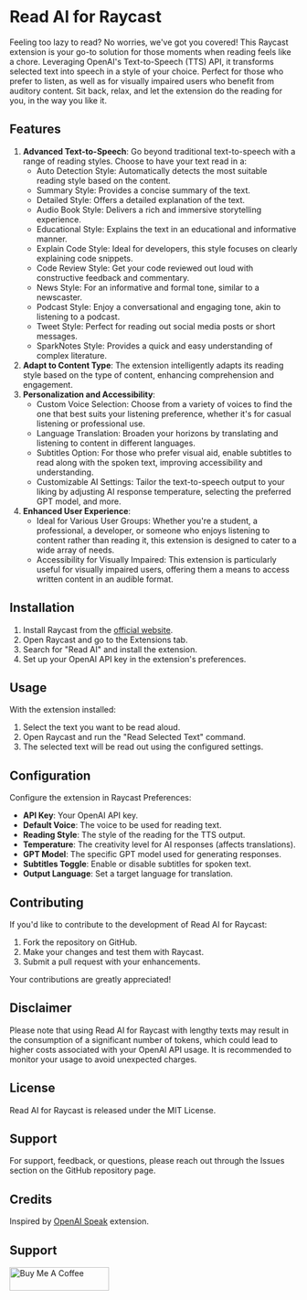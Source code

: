 # Read AI for Raycast

Feeling too lazy to read? No worries, we've got you covered! This Raycast extension is your go-to solution for those moments when reading feels like a chore. Leveraging OpenAI's Text-to-Speech (TTS) API, it transforms selected text into speech in a style of your choice. Perfect for those who prefer to listen, as well as for visually impaired users who benefit from auditory content. Sit back, relax, and let the extension do the reading for you, in the way you like it.

## Features

1. **Advanced Text-to-Speech**: Go beyond traditional text-to-speech with a range of reading styles. Choose to have your text read in a:
   - Auto Detection Style: Automatically detects the most suitable reading style based on the content.
   - Summary Style: Provides a concise summary of the text.
   - Detailed Style: Offers a detailed explanation of the text.
   - Audio Book Style: Delivers a rich and immersive storytelling experience.
   - Educational Style: Explains the text in an educational and informative manner.
   - Explain Code Style: Ideal for developers, this style focuses on clearly explaining code snippets.
   - Code Review Style: Get your code reviewed out loud with constructive feedback and commentary.
   - News Style: For an informative and formal tone, similar to a newscaster.
   - Podcast Style: Enjoy a conversational and engaging tone, akin to listening to a podcast.
   - Tweet Style: Perfect for reading out social media posts or short messages.
   - SparkNotes Style: Provides a quick and easy understanding of complex literature.
2. **Adapt to Content Type**: The extension intelligently adapts its reading style based on the type of content, enhancing comprehension and engagement.
3. **Personalization and Accessibility**:
   - Custom Voice Selection: Choose from a variety of voices to find the one that best suits your listening preference, whether it's for casual listening or professional use.
   - Language Translation: Broaden your horizons by translating and listening to content in different languages.
   - Subtitles Option: For those who prefer visual aid, enable subtitles to read along with the spoken text, improving accessibility and understanding.
   - Customizable AI Settings: Tailor the text-to-speech output to your liking by adjusting AI response temperature, selecting the preferred GPT model, and more.
4. **Enhanced User Experience**:
   - Ideal for Various User Groups: Whether you're a student, a professional, a developer, or someone who enjoys listening to content rather than reading it, this extension is designed to cater to a wide array of needs.
   - Accessibility for Visually Impaired: This extension is particularly useful for visually impaired users, offering them a means to access written content in an audible format.

## Installation

1. Install Raycast from the [official website](https://raycast.com/).
2. Open Raycast and go to the Extensions tab.
3. Search for "Read AI" and install the extension.
4. Set up your OpenAI API key in the extension's preferences.

## Usage

With the extension installed:

1. Select the text you want to be read aloud.
2. Open Raycast and run the "Read Selected Text" command.
3. The selected text will be read out using the configured settings.

## Configuration

Configure the extension in Raycast Preferences:

- **API Key**: Your OpenAI API key.
- **Default Voice**: The voice to be used for reading text.
- **Reading Style**: The style of the reading for the TTS output.
- **Temperature**: The creativity level for AI responses (affects translations).
- **GPT Model**: The specific GPT model used for generating responses.
- **Subtitles Toggle**: Enable or disable subtitles for spoken text.
- **Output Language**: Set a target language for translation.

## Contributing

If you'd like to contribute to the development of Read AI for Raycast:

1. Fork the repository on GitHub.
2. Make your changes and test them with Raycast.
3. Submit a pull request with your enhancements.

Your contributions are greatly appreciated!

## Disclaimer

Please note that using Read AI for Raycast with lengthy texts may result in the consumption of a significant number of tokens, which could lead to higher costs associated with your OpenAI API usage. It is recommended to monitor your usage to avoid unexpected charges.

## License

Read AI for Raycast is released under the MIT License.

## Support

For support, feedback, or questions, please reach out through the Issues section on the GitHub repository page.

## Credits

Inspired by [OpenAI Speak](https://www.raycast.com/jian_chao_man/openai-speak) extension.

## Support

<a href="https://www.buymeacoffee.com/lucas.ghae" target="_blank"><img src="https://cdn.buymeacoffee.com/buttons/default-orange.png" alt="Buy Me A Coffee" height="41" width="174"></a>
